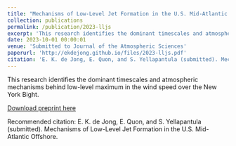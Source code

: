 ```yaml
---
title: "Mechanisms of Low-Level Jet Formation in the U.S. Mid-Atlantic Offshore"
collection: publications
permalink: /publication/2023-lljs
excerpt: 'This research identifies the dominant timescales and atmospheric mechanisms behind low-level maximum in the wind speed over the New York Bight.'
date: 2023-10-01 00:00:01
venue: 'Submitted to Journal of the Atmospheric Sciences'
paperurl: 'http://ekdejong.github.io/files/2023-lljs.pdf'
citation: 'E. K. de Jong, E. Quon, and S. Yellapantula (submitted). Mechanisms of Low-Level Jet Formation in the U.S. Mid-Atlantic Offshore.'
---
```

This research identifies the dominant timescales and atmospheric mechanisms behind low-level maximum in the wind speed over the New York Bight.

[Download preprint here](http://ekdejong.github.io/files/2023-lljs.pdf)

Recommended citation: E. K. de Jong, E. Quon, and S. Yellapantula (submitted). Mechanisms of Low-Level Jet Formation in the U.S. Mid-Atlantic Offshore.